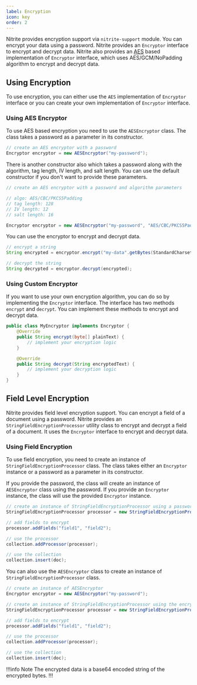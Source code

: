 ```yaml
---
label: Encryption
icon: key
order: 2
---
```


Nitrite provides encryption support via `nitrite-support` module. You can encrypt your data using a password. Nitrite provides an `Encryptor` interface to encrypt and decrypt data. Nitrite also provides an [AES](https://en.wikipedia.org/wiki/Advanced_Encryption_Standard) based implementation of `Encryptor` interface, which uses AES/GCM/NoPadding algorithm to encrypt and decrypt data.


## Using Encryption

To use encryption, you can either use the `AES` implementation of `Encryptor` interface or you can create your own implementation of `Encryptor` interface.

### Using AES Encryptor

To use AES based encryption you need to use the `AESEncryptor` class. The class takes a password as a parameter in its constructor.

```java
// create an AES encryptor with a password
Encryptor encryptor = new AESEncryptor("my-password");
```

There is another constructor also which takes a password along with the algorithm, tag length, IV length, and salt length. You can use the default constructor if you don't want to provide these parameters.
    
```java
// create an AES encryptor with a password and algorithm parameters

// algo: AES/CBC/PKCS5Padding
// tag length: 128
// IV length: 12
// salt length: 16

Encryptor encryptor = new AESEncryptor("my-password", "AES/CBC/PKCS5Padding", 128, 12, 16);
```

You can use the encryptor to encrypt and decrypt data.

```java
// encrypt a string
String encrypted = encryptor.encrypt("my-data".getBytes(StandardCharsets.UTF_8));

// decrypt the string
String decrypted = encryptor.decrypt(encrypted);
```

### Using Custom Encryptor

If you want to use your own encryption algorithm, you can do so by implementing the `Encryptor` interface. The interface has two methods `encrypt` and `decrypt`. You can implement these methods to encrypt and decrypt data.

```java
public class MyEncryptor implements Encryptor {
    @Override
    public String encrypt(byte[] plainText) {
        // implement your encryption logic
    }

    @Override
    public String decrypt(String encryptedText) {
        // implement your decryption logic
    }
}
```

## Field Level Encryption

Nitrite provides field level encryption support. You can encrypt a field of a document using a password. Nitrite provides an `StringFieldEncryptionProcessor` utility class to encrypt and decrypt a field of a document. It uses the `Encryptor` interface to encrypt and decrypt data.

### Using Field Encryption

To use field encryption, you need to create an instance of `StringFieldEncryptionProcessor` class. The class takes either an `Encryptor` instance or a password as a parameter in its constructor.

If you provide the password, the class will create an instance of `AESEncryptor` class using the password. If you provide an `Encryptor` instance, the class will use the provided `Encryptor` instance.

```java
// create an instance of StringFieldEncryptionProcessor using a password
StringFieldEncryptionProcessor processor = new StringFieldEncryptionProcessor("my-password");

// add fields to encrypt
processor.addFields("field1", "field2");

// use the processor
collection.addProcessor(processor);

// use the collection
collection.insert(doc);
```

You can also use the `AESEncryptor` class to create an instance of `StringFieldEncryptionProcessor` class.

```java
// create an instance of AESEncryptor
Encryptor encryptor = new AESEncryptor("my-password");

// create an instance of StringFieldEncryptionProcessor using the encryptor
StringFieldEncryptionProcessor processor = new StringFieldEncryptionProcessor(encryptor);

// add fields to encrypt
processor.addFields("field1", "field2");

// use the processor
collection.addProcessor(processor);

// use the collection
collection.insert(doc);
```

!!!info Note
The encrypted data is a base64 encoded string of the encrypted bytes.
!!!
